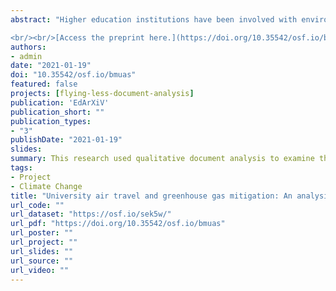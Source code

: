 ```yaml
---
abstract: "Higher education institutions have been involved with environmental and sustainability issues since at least the 1970s. More recently, efforts have shifted to a specific focus on climate change. Numerous institutions have created policies that aim to reduce their carbon footprints, with an emphasis on energy production and consumption and reducing their greenhouse gas emissions. One area that has received less attention has been greenhouse gas emissions from university air travel. The present research used qualitative document analysis to examine the climate policies of 46 public doctoral institutions to understand how they address university air travel greenhouse gas mitigation. Five major themes emerged in this research: no consideration of air travel, lack of quality data for accurate consideration, recommendations to offset air travel emissions, support for videoconferencing, and other suggestions for mitigation. These themes are discussed in detail, as are practical suggestions and implications stemming from this and related research.

<br/><br/>[Access the preprint here.](https://doi.org/10.35542/osf.io/bmuas)"
authors:
- admin
date: "2021-01-19"
doi: "10.35542/osf.io/bmuas"
featured: false
projects: [flying-less-document-analysis]
publication: 'EdArXiV'
publication_short: ""
publication_types:
- "3"
publishDate: "2021-01-19"
slides:
summary: This research used qualitative document analysis to examine the climate policies of 46 public doctoral institutions to understand how they address university air travel greenhouse gas mitigation.
tags:
- Project
- Climate Change
title: "University air travel and greenhouse gas mitigation: An analysis of higher education climate policies"
url_code: ""
url_dataset: "https://osf.io/sek5w/"
url_pdf: "https://doi.org/10.35542/osf.io/bmuas"
url_poster: ""
url_project: ""
url_slides: ""
url_source: ""
url_video: ""
---
```


